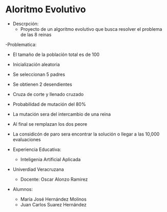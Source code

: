 # Aloritmo Evolutivo

- Descrpción:
  - Proyecto de un algoritmo evolutivo que busca resolver el problema de las 8 reinas

-Problematica:
  - El tamaño de la población total es de 100
  - Inicialización aleatoria
  - Se seleccionan 5 padres
  - Se obtienen 2 desendientes
  - Cruza de corte y llenado cruzado
  - Probabilidad de mutación del 80%
  - La mutación sera del intercambio de una reina
  - Al final se remplazan los dos peore
  - La considicón de paro sera encontrar la solución o llegar a las 10,000 evaluaciones
  
- Experiencia Educativa:
  - Inteligenia Artificial Aplicada
  
- Univerdiad Veracruzana
  - Docente: Oscar Alonzo Ramirez
  
- Alumnos:
  - María José Hernández Molinos
  - Juan Carlos Suarez Hernández
